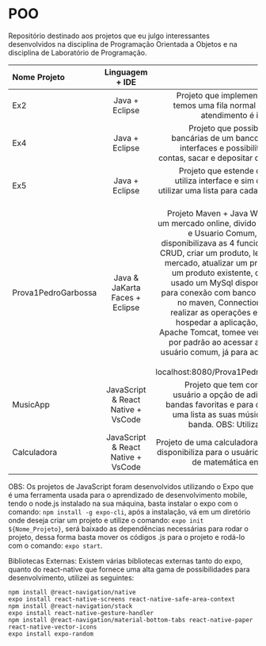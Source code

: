 # POO
 Repositório destinado aos projetos que eu julgo interessantes desenvolvidos na disciplina de Programação Orientada a Objetos e na disciplina de Laboratório de Programação.
 
 |   Nome Projeto  |  Linguagem + IDE  |    Descrição   |
| :---         |     :---:      |          ---: |
| Ex2   | Java + Eclipse     | Projeto que implementa o controle de uma fila, temos uma fila normal e uma fila preferencial, o atendimento é intercalado entre as filas.     |
| Ex4    | Java + Eclipse      | Projeto que possibilita o controle de contas bancárias de um banco(imaginário), tem uso de interfaces e possibilita o usuário de cadastrar contas, sacar e depositar de contas existentes, etc.      |
| Ex5   | Java + Eclipse    | Projeto que estende o projeto Ex4, porém não utiliza interface e sim classe abstrata, para não utilizar uma lista para cada tipo de conta, tem o uso de polimorfismo.    |
| Prova1PedroGarbossa   | Java & JaKarta Faces + Eclipse    | Projeto Maven + Java Web que funcionava como um mercado online, divido em dois escopos: Admin e Usuario Comum, para o admin o mercado disponibilizava as 4 funcionalidades de um projeto CRUD, criar um produto, ler produtos existentes no mercado, atualizar um produto existente e deletar um produto existente, como banco de dados foi usado um MySql disponibilizado pelo professor, para conexão com banco foi usado a dependência no maven, Connection Factory e um DAO para realizar as operações envolvendo o banco. Para hospedar a aplicação, foi utilizado um servidor Apache Tomcat, tomee versão 8.0, a página aberta por padrão ao acessar a aplicação é a página de usuário comum, já para acessar a pagina de admin a url é: localhost:8080/Prova1PedroGarbossa/admin.xhtml.    |
| MusicApp   | JavaScript & React Native + VsCode    | Projeto que tem como funcionalidade para o usuário a opção de adicionar em uma lista suas bandas favoritas e para cada banda adicionar em uma lista as suas músicas favoritas para aquela banda. OBS: Utiliza as bibliotecas externas. |
| Calculadora   | JavaScript & React Native + VsCode    | Projeto de uma calculadora com design _vintage_ que disponibiliza para o usuário as 4 operações básicas de matemática envolvendo números reais.   |

OBS: Os projetos de JavaScript foram desenvolvidos utilizando o Expo que é uma ferramenta usada para o aprendizado de desenvolvimento mobile, tendo o node.js instalado na sua máquina, basta instalar o expo com o comando:
```npm install -g expo-cli```, após a instalação, vá em um diretório onde deseja criar um projeto e utilize o comando: ```expo init ${Nome_Projeto}```, será baixado as dependências necessárias para rodar o projeto, dessa forma basta mover os códigos .js para o projeto e rodá-lo com o comando: ```expo start```.

Bibliotecas Externas: Existem várias bibliotecas externas tanto do expo, quanto do react-native que fornece uma alta gama de possibilidades para desenvolvimento, utilizei as seguintes:
```
npm install @react-navigation/native
expo install react-native-screens react-native-safe-area-context
npm install @react-navigation/stack
expo install react-native-gesture-handler
npm install @react-navigation/material-bottom-tabs react-native-paper react-native-vector-icons
expo install expo-random
```

